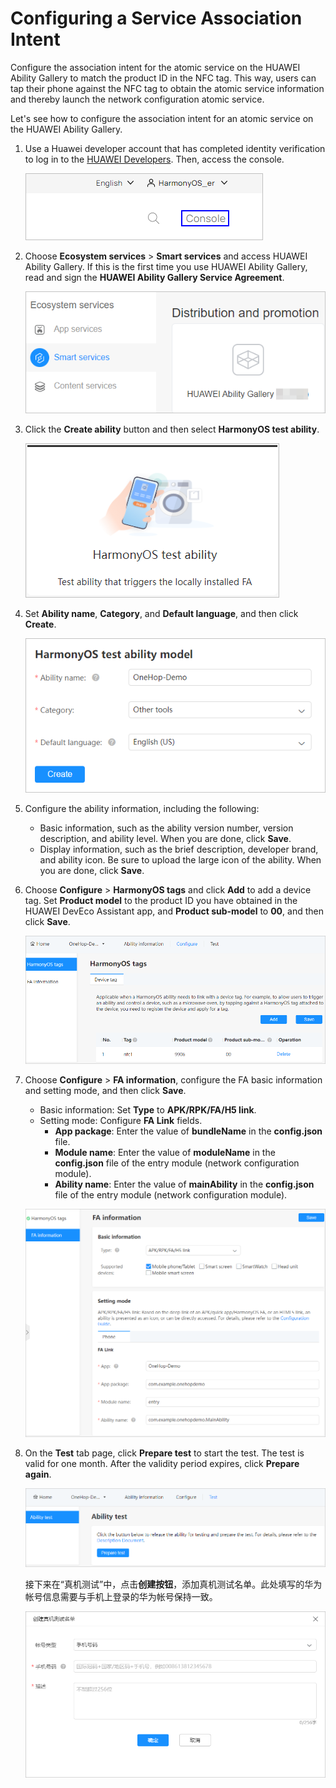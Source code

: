 # Configuring a Service Association Intent<a name="EN-US_TOPIC_0000001168233266"></a>

Configure the association intent for the atomic service on the HUAWEI Ability Gallery to match the product ID in the NFC tag. This way, users can tap their phone against the NFC tag to obtain the atomic service information and thereby launch the network configuration atomic service.

Let's see how to configure the association intent for an atomic service on the HUAWEI Ability Gallery.

1.  Use a Huawei developer account that has completed identity verification to log in to the  [HUAWEI Developers](https://developer.huawei.com/consumer/en/). Then, access the console.

    ![](figures/console.png)

2.  Choose  **Ecosystem services**  \>  **Smart services**  and access HUAWEI Ability Gallery. If this is the first time you use HUAWEI Ability Gallery, read and sign the  **HUAWEI Ability Gallery Service Agreement**.

    ![](figures/ability-gallery-service.png)

3.  Click the  **Create ability**  button and then select  **HarmonyOS test ability**.

    ![](figures/harmonyos-test-ability.png)

4.  Set  **Ability name**,  **Category**, and  **Default language**, and then click  **Create**.

    ![](figures/harmonyos-test-ability-model.png)

5.  Configure the ability information, including the following:
    -   Basic information, such as the ability version number, version description, and ability level. When you are done, click  **Save**.
    -   Display information, such as the brief description, developer brand, and ability icon. Be sure to upload the large icon of the ability. When you are done, click  **Save**.

6.  Choose  **Configure**  \>  **HarmonyOS tags**  and click  **Add**  to add a device tag. Set  **Product model**  to the product ID you have obtained in the HUAWEI DevEco Assistant app, and  **Product sub-model**  to  **00**, and then click  **Save**.

    ![](figures/harmonyos-tag.png)

7.  Choose  **Configure**  \>  **FA information**, configure the FA basic information and setting mode, and then click  **Save**.

    -   Basic information: Set  **Type**  to  **APK/RPK/FA/H5 link**.
    -   Setting mode: Configure  **FA Link**  fields.
        -   **App package**: Enter the value of  **bundleName**  in the  **config.json**  file.
        -   **Module name**: Enter the value of  **moduleName**  in the  **config.json**  file of the entry module \(network configuration module\).
        -   **Ability name**: Enter the value of  **mainAbility**  in the  **config.json**  file of the entry module \(network configuration module\).

    ![](figures/fa-information.png)

8.  On the  **Test**  tab page, click  **Prepare test**  to start the test. The test is valid for one month. After the validity period expires, click  **Prepare again**.

    ![](figures/ability-test.png)

    接下来在“真机测试”中，点击**创建按钮**，添加真机测试名单。此处填写的华为帐号信息需要与手机上登录的华为帐号保持一致。

    ![](figures/prototype-test.png)


